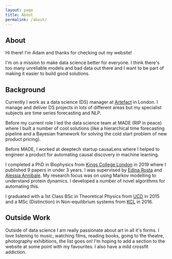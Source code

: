 ```yaml
---
layout: page
title: About
permalink: /about/
---
```


## About

Hi there! I'm Adam and thanks for checking out my website!

I'm on a mission to make data science better for everyone. I think there's too many unreliable models and bad data out there and I want to be part of making it easier to build good solutions.

## Background

Currently I work as a data science (DS) manager at [Artefact](https://www.artefact.com/) in London. I manage and deliver DS projects in lots of different areas but my specialist subjects are time series forecasting and NLP.

Before my current role I led the data science team at MADE (RIP in peace) where I built a number of cool solutions (like a hierarchical time forecasting pipeline and a Bayesian framework for solving the cold start problem of new product pricing).

Before MADE, I worked at deeptech startup causaLens where I helped to engineer a product for automating causal discovery in machine learning.


I completed a PhD in Biophysics from [Kings College London](https://www.kcl.ac.uk/index.aspx) in 2019 where I published 9 papers in under 3 years. I was supervised by [Edina Rosta](http://www.rostaresearch.com/) and [Alessia Annibale](https://nms.kcl.ac.uk/alessia.annibale/web_page/). My research focus was on using Markov modelling to understand protein dynamics. I developed a number of novel algorithms for automating this.

I graduated with a 1st Class BSc in Theoretical Physics from [UCD](http://www.ucd.ie/) in 2015 and a MSc (Distinction) in Non-equilibrium systems from [KCL](https://www.kcl.ac.uk/index.aspx) in 2016.

## Outside Work
Outside of data science I am really passionate about art in all it's forms. I love listening to music, watching films, reading books, going to the theatre, photography exhibitions, the list goes on! I'm hoping to add a section to the website at some point with my favourites. I also have a mild crossfit addiction.
